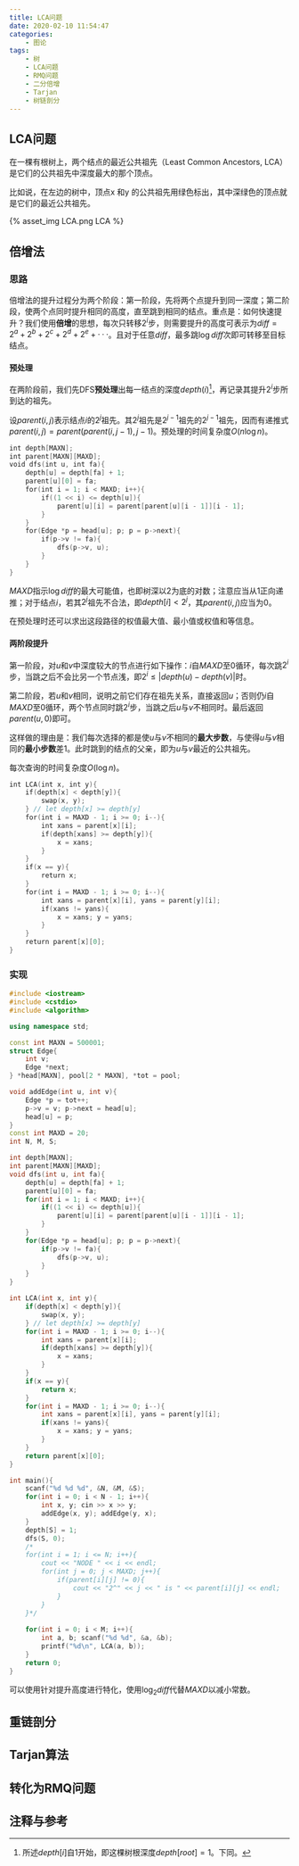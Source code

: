 ```yaml
---
title: LCA问题
date: 2020-02-10 11:54:47
categories: 
	- 图论
tags: 
	- 树
	- LCA问题
	- RMQ问题
	- 二分倍增
	- Tarjan
	- 树链剖分
---
```


## LCA问题

在一棵有根树上，两个结点的最近公共祖先（Least Common Ancestors, LCA）是它们的公共祖先中深度最大的那个顶点。

比如说，在左边的树中，顶点x 和y 的公共祖先用绿色标出，其中深绿色的顶点就是它们的最近公共祖先。

{% asset_img LCA.png LCA %}

## 倍增法

### 思路

倍增法的提升过程分为两个阶段：第一阶段，先将两个点提升到同一深度；第二阶段，使两个点同时提升相同的高度，直至跳到相同的结点。重点是：如何快速提升？我们使用**倍增**的思想，每次只转移$2^i$步，则需要提升的高度可表示为$diff=2^a+2^b+2^c+2^d+2^e+···$。且对于任意$diff$，最多跳$\log diff$次即可转移至目标结点。

#### 预处理

在两阶段前，我们先DFS**预处理**出每一结点的深度$depth(i)$[^1]，再记录其提升$2^i$步所到达的祖先。

设$parent(i,j)$表示结点$i$的$2^j$祖先。其$2^j$祖先是$2^{j-1}$祖先的$2^{j-1}$祖先，因而有递推式$parent(i,j)=parent(parent(i,j-1),j-1)$。预处理的时间复杂度$O(n \log n)$。

```c++
int depth[MAXN];
int parent[MAXN][MAXD];
void dfs(int u, int fa){
    depth[u] = depth[fa] + 1;
    parent[u][0] = fa;
    for(int i = 1; i < MAXD; i++){
        if((1 << i) <= depth[u]){
            parent[u][i] = parent[parent[u][i - 1]][i - 1];
        }
    }
    for(Edge *p = head[u]; p; p = p->next){ 
        if(p->v != fa){
            dfs(p->v, u);
        }
    }
}
```

$MAXD$指示$\log diff$的最大可能值，也即树深以2为底的对数；注意应当从1正向递推；对于结点$i$，若其$2^j$祖先不合法，即$depth[i] < 2^j$，其$parent(i, j)$应当为0。

在预处理时还可以求出这段路径的权值最大值、最小值或权值和等信息。

#### 两阶段提升

第一阶段，对$u$和$v$中深度较大的节点进行如下操作：$i$自$MAXD$至$0$循环，每次跳$2^i$步，当跳之后不会比另一个节点浅，即$2^i\le \left|depth(u)−depth(v)\right|$时。

第二阶段，若$u$和$v$相同，说明之前它们存在祖先关系，直接返回$u$；否则仍$i$自$MAXD$至$0$循环，两个节点同时跳$2^i$步，当跳之后$u$与$v$不相同时。最后返回$parent(u,0)$即可。

这样做的理由是：我们每次选择的都是使$u$与$v$不相同的**最大步数**，与使得$u$与$v$相同的**最小步数**差1。此时跳到的结点的父亲，即为$u$与$v$最近的公共祖先。

每次查询的时间复杂度$O(\log n)$。

```c++
int LCA(int x, int y){
    if(depth[x] < depth[y]){
        swap(x, y);
    } // let depth[x] >= depth[y]
    for(int i = MAXD - 1; i >= 0; i--){
        int xans = parent[x][i];
        if(depth[xans] >= depth[y]){
            x = xans;
        }
    }
    if(x == y){
        return x;
    }
    for(int i = MAXD - 1; i >= 0; i--){
        int xans = parent[x][i], yans = parent[y][i];
        if(xans != yans){
            x = xans; y = yans;
        }
    }
    return parent[x][0];
}
```

### 实现

```c++
#include <iostream>
#include <cstdio>
#include <algorithm>

using namespace std;

const int MAXN = 500001;
struct Edge{
	int v;
	Edge *next; 
} *head[MAXN], pool[2 * MAXN], *tot = pool;

void addEdge(int u, int v){
	Edge *p = tot++;
	p->v = v; p->next = head[u];
	head[u] = p;
}
const int MAXD = 20;
int N, M, S;

int depth[MAXN];
int parent[MAXN][MAXD];
void dfs(int u, int fa){
	depth[u] = depth[fa] + 1;
	parent[u][0] = fa;
	for(int i = 1; i < MAXD; i++){
		if((1 << i) <= depth[u]){
			parent[u][i] = parent[parent[u][i - 1]][i - 1];
		}
	}
	for(Edge *p = head[u]; p; p = p->next){	
		if(p->v != fa){
			dfs(p->v, u);
		}
	}
}

int LCA(int x, int y){
	if(depth[x] < depth[y]){
		swap(x, y);
	} // let depth[x] >= depth[y]
	for(int i = MAXD - 1; i >= 0; i--){
		int xans = parent[x][i];
		if(depth[xans] >= depth[y]){
			x = xans;
		}
	}
	if(x == y){
		return x;
	}
	for(int i = MAXD - 1; i >= 0; i--){
		int xans = parent[x][i], yans = parent[y][i];
		if(xans != yans){
			x = xans; y = yans;
		}
	}
	return parent[x][0];
}

int main(){
	scanf("%d %d %d", &N, &M, &S);
	for(int i = 0; i < N - 1; i++){
		int x, y; cin >> x >> y;
		addEdge(x, y); addEdge(y, x);
	}
	depth[S] = 1;
	dfs(S, 0);
	/*
	for(int i = 1; i <= N; i++){
		cout << "NODE " << i << endl;
		for(int j = 0; j < MAXD; j++){
			if(parent[i][j] != 0){
				cout << "2^" << j << " is " << parent[i][j] << endl;
			} 
		} 
	}*/
	
	for(int i = 0; i < M; i++){
		int a, b; scanf("%d %d", &a, &b);
		printf("%d\n", LCA(a, b));
	}
	return 0;
}

```

可以使用针对提升高度进行特化，使用$\log_2diff$代替$MAXD$以减小常数。

## 重链剖分



## Tarjan算法



## 转化为RMQ问题



## 注释与参考

[^1]:所述$depth[i]$自1开始，即这棵树根深度$depth[root] = 1$。下同。